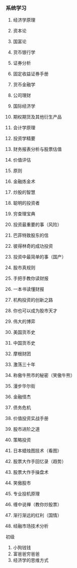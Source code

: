 ### 系统学习
1. 经济学原理
2. 资本论
3. 国富论
4. 货币银行学
5. 证券分析
6. 固定收益证券手册
7. 货币金融学
8. 公司理财
9. 国际经济学
10. 期权期货及其他衍生产品
11. 会计学原理
12. 投资学精要
13. 财务报表分析与股票估值
14. 价值评估
15. 原则
16. 金融炼金术

1. 炒股的智慧 
2. 聪明的投资者
3. 穷查理宝典
4. 投资最重要的事（风险）
5. 巴菲特致股东的信
6. 彼得林奇的成功投资
7. 投资中最简单的事（国产）
8. 股市真规则
9. 手把手教你读财报
10. 一本书读懂财报
11. 机构投资的创新之路
12. 你也可以成为股市天才
13. 伟大的博弈
14. 美国货币史
15. 中国货币史
16. 摩根财团
17. 激荡三十年
18. 称傲牛熊市的秘密（笑傲牛熊）
19. 漫步华尔街
20. 金融怪杰
21. 债务危机
22. 价值投资实战手册
23. 股市进阶之道
24. 策略投资

1. 日本蜡烛图技术（看图）
2. 股票大作手回忆录（趋势）
3. 股票大作手操盘术
4. 笑傲股市
5. 专业投机原理
6. 缠中说禅（教你炒股票）
7. 渐行渐远的红利（国情）
8. 经融市场技术分析

初级
1. 小狗钱钱
2. 富爸爸穷爸爸
3. 经济学的思维方式